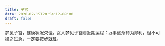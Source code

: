 ```yaml
---
title: 子宫
date: 2020-02-15T20:54:12+08:00
draft: false
---
```


梦见子宫，健康状况欠佳。女人梦见子宫则近期运程：万事逐渐转为顺利，但不可操之过急，一定要按步就班。